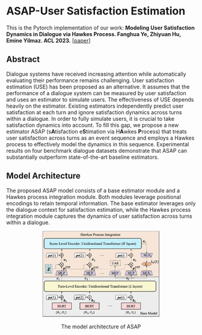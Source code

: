 # ASAP-User Satisfaction Estimation
This is the Pytorch implementation of our work: **Modeling User Satisfaction Dynamics in Dialogue via Hawkes Process. Fanghua Ye, Zhiyuan Hu, Emine Yilmaz. ACL 2023.** [[paper](https://arxiv.org/abs/2305.12594)]

## Abstract
Dialogue systems have received increasing attention while automatically evaluating their performance remains challenging. User satisfaction estimation (USE) has been proposed as an alternative. It assumes that the performance of a dialogue system can be measured by user satisfaction and uses an estimator to simulate users. The effectiveness of USE depends heavily on the estimator. Existing estimators independently predict user satisfaction at each turn and ignore satisfaction dynamics across turns within a dialogue. In order to fully simulate users, it is crucial to take satisfaction dynamics into account. To fill this gap, we propose a new estimator ASAP (s**A**tisfaction e**S**timation via H**A**wkes **P**rocess) that treats user satisfaction across turns as an event sequence and employs a Hawkes process to effectively model the dynamics in this sequence. Experimental results on four benchmark dialogue datasets demonstrate that ASAP can substantially outperform state-of-the-art baseline estimators.

## Model Architecture
The proposed ASAP model consists of a base estimator module and a Hawkes process integration module. Both modules leverage positional
encodings to retain temporal information. The base estimator leverages only the dialogue context for satisfaction estimation, while the Hawkes process integration module captures the dynamics of user satisfaction across turns within a dialogue.

<p align="center">
  <img src="models/ASAP.png" width="62%" />
</p>

<p align="center">The model architecture of ASAP</p>
